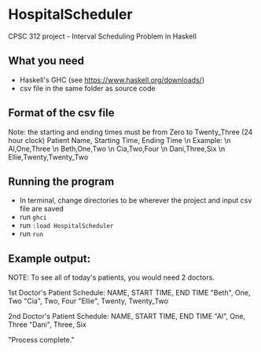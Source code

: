 # HospitalScheduler
CPSC 312 project - Interval Scheduling Problem in Haskell

## What you need
- Haskell's GHC (see https://www.haskell.org/downloads/)
- csv file in the same folder as source code

## Format of the csv file
Note: the starting and ending times must be from Zero to Twenty_Three (24 hour clock)
Patient Name, Starting Time, Ending Time \n
Example: \n
Al,One,Three \n
Beth,One,Two \n
Cia,Two,Four \n
Dani,Three,Six \n
Ellie,Twenty,Twenty_Two

## Running the program
- In terminal, change directories to be wherever the project and input csv file are saved
- run `ghci`
- run `:load HospitalScheduler`
- run `run`

## Example output:
NOTE: To see all of today's patients, you would need 2 doctors.

1st Doctor's Patient Schedule:
NAME, START TIME, END TIME
"Beth", One, Two
"Cia", Two, Four
"Ellie", Twenty, Twenty_Two

2nd Doctor's Patient Schedule:
NAME, START TIME, END TIME
"Al", One, Three
"Dani", Three, Six

"Process complete."
